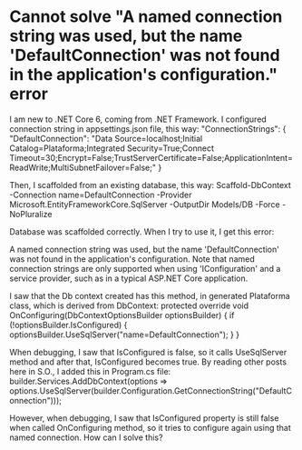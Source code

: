 
# Cannot solve "A named connection string was used, but the name 'DefaultConnection' was not found in the application's configuration." error

I am new to .NET Core 6, coming from .NET Framework.
I configured connection string in appsettings.json file, this way:
"ConnectionStrings": {
    "DefaultConnection": "Data Source=localhost;Initial Catalog=Plataforma;Integrated Security=True;Connect Timeout=30;Encrypt=False;TrustServerCertificate=False;ApplicationIntent=ReadWrite;MultiSubnetFailover=False;"
}

Then, I scaffolded from an existing database, this way:
Scaffold-DbContext -Connection name=DefaultConnection 
        -Provider Microsoft.EntityFrameworkCore.SqlServer 
        -OutputDir Models/DB -Force -NoPluralize

Database was scaffolded correctly. When I try to use it, I get this error:

A named connection string was used, but the name 'DefaultConnection'
was not found in the application's configuration. Note that named
connection strings are only supported when using 'IConfiguration' and
a service provider, such as in a typical ASP.NET Core application.

I saw that the Db context created has this method, in generated Plataforma class, which is derived from DbContext:
    protected override void OnConfiguring(DbContextOptionsBuilder optionsBuilder)
    {
        if (!optionsBuilder.IsConfigured)
        {
            optionsBuilder.UseSqlServer("name=DefaultConnection");
        }
    }

When debugging, I saw that IsConfigured is false, so it calls UseSqlServer method and after that, IsConfigured becomes true.
By reading other posts here in S.O., I added this in Program.cs file:
builder.Services.AddDbContext<Plataforma>(options =>
    options.UseSqlServer(builder.Configuration.GetConnectionString("DefaultConnection")));

However, when debugging, I saw that IsConfigured property is still false when called OnConfiguring method, so it tries to configure again using that named connection.
How can I solve this?

        